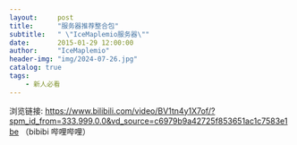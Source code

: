 ```yaml
---
layout:     post
title:      "服务器推荐整合包"
subtitle:   " \"IceMaplemio服务器\""
date:       2015-01-29 12:00:00
author:     "IceMaplemio"
header-img: "img/2024-07-26.jpg"
catalog: true
tags:
    - 新人必看
---
```


浏览链接: https://www.bilibili.com/video/BV1tn4y1X7of/?spm_id_from=333.999.0.0&vd_source=c6979b9a42725f853651ac1c7583e1be （bibibi 哔哩哔哩）
